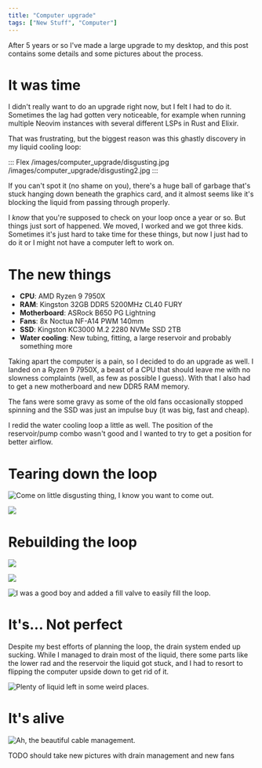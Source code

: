 ```yaml
---
title: "Computer upgrade"
tags: ["New Stuff", "Computer"]
---
```


After 5 years or so I've made a large upgrade to my desktop, and this post contains some details and some pictures about the process.

# It was time

I didn't really want to do an upgrade right now, but I felt I had to do it.
Sometimes the lag had gotten very noticeable, for example when running multiple Neovim instances with several different LSPs in Rust and Elixir.

That was frustrating, but the biggest reason was this ghastly discovery in my liquid cooling loop:

::: Flex
/images/computer_upgrade/disgusting.jpg
/images/computer_upgrade/disgusting2.jpg
:::

If you can't spot it (no shame on you), there's a huge ball of garbage that's stuck hanging down beneath the graphics card, and it almost seems like it's blocking the liquid from passing through properly.

I *know* that you're supposed to check on your loop once a year or so.
But things just sort of happened.
We moved, I worked and we got three kids.
Sometimes it's just hard to take time for these things, but now I just had to do it or I might not have a computer left to work on.

# The new things

- **CPU**: AMD Ryzen 9 7950X
- **RAM**: Kingston 32GB DDR5 5200MHz CL40 FURY
- **Motherboard**: ASRock B650 PG Lightning
- **Fans**: 8x Noctua NF-A14 PWM 140mm
- **SSD**: Kingston KC3000 M.2 2280 NVMe SSD 2TB
- **Water cooling**: New tubing, fitting, a large reservoir and probably something more

Taking apart the computer is a pain, so I decided to do an upgrade as well.
I landed on a Ryzen 9 7950X, a beast of a CPU that should leave me with no slowness complaints (well, as few as possible I guess).
With that I also had to get a new motherboard and new DDR5 RAM memory.

The fans were some gravy as some of the old fans occasionally stopped spinning and the SSD was just an impulse buy (it was big, fast and cheap).

I redid the water cooling loop a little as well.
The position of the reservoir/pump combo wasn't good and I wanted to try to get a position for better airflow.

# Tearing down the loop

![Come on little disgusting thing, I know you want to come out.](/images/computer_upgrade/empty.jpg)

![](/images/computer_upgrade/removed.jpg)

# Rebuilding the loop

![](/images/computer_upgrade/built.jpg)

![](/images/computer_upgrade/cleaning.jpg)

![I was a good boy and added a fill valve to easily fill the loop.](/images/computer_upgrade/drain.jpg)

# It's... Not perfect

Despite my best efforts of planning the loop, the drain system ended up sucking.
While I managed to drain most of the liquid, there some parts like the lower rad and the reservoir the liquid got stuck, and I had to resort to flipping the computer upside down to get rid of it.

![Plenty of liquid left in some weird places.](/images/computer_upgrade/nodrain.jpg)

# It's alive

![Ah, the beautiful cable management.](/images/computer_upgrade/back.jpg)

TODO should take new pictures with drain management and new fans
